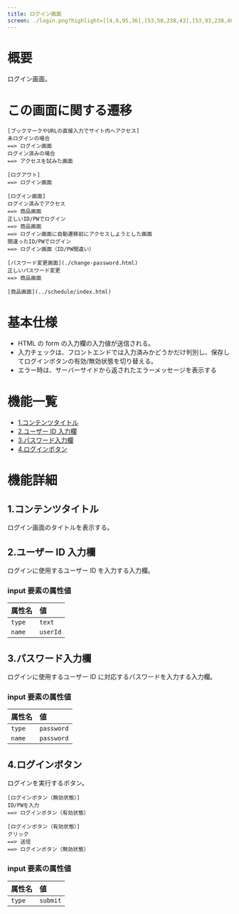 ```yaml
---
title: ログイン画面
screen: ./login.png?highlight=[[4,6,95,36],[53,50,238,43],[53,93,238,48],[128,144,103,50]]
---
```


# 概要

ログイン画面。

# この画面に関する遷移

```uiflows
[ブックマークやURLの直接入力でサイト内へアクセス]
未ログインの場合
==> ログイン画面
ログイン済みの場合
==> アクセスを試みた画面

[ログアウト]
==> ログイン画面

[ログイン画面]
ログイン済みでアクセス
==> 商品画面
正しいID/PWでログイン
==> 商品画面
==> ログイン画面に自動遷移前にアクセスしようとした画面
間違ったID/PWでログイン
==> ログイン画面（ID/PW間違い）

[パスワード変更画面](./change-password.html)
正しいパスワード変更
==> 商品画面

[商品画面](../schedule/index.html)
```

# 基本仕様

-   HTML の form の入力欄の入力値が送信される。
-   入力チェックは、フロントエンドでは入力済みかどうかだけ判別し、保存してログインボタンの有効/無効状態を切り替える。
-   エラー時は、サーバーサイドから返されたエラーメッセージを表示する

# 機能一覧

-   [1.コンテンツタイトル](#1.コンテンツタイトル)
-   [2.ユーザー ID 入力欄](#2.ユーザーID入力欄)
-   [3.パスワード入力欄](#3.パスワード入力欄)
-   [4.ログインボタン](#4.ログインボタン)

# 機能詳細

## 1.コンテンツタイトル

ログイン画面のタイトルを表示する。

## 2.ユーザー ID 入力欄

ログインに使用するユーザー ID を入力する入力欄。

### input 要素の属性値

| 属性名 | 値       |
| :----- | :------- |
| `type` | `text`   |
| `name` | `userId` |

## 3.パスワード入力欄

ログインに使用するユーザー ID に対応するパスワードを入力する入力欄。

### input 要素の属性値

| 属性名 | 値         |
| :----- | :--------- |
| `type` | `password` |
| `name` | `password` |

## 4.ログインボタン

ログインを実行するボタン。

```uiflows
[ログインボタン（無効状態）]
ID/PWを入力
==> ログインボタン（有効状態）

[ログインボタン（有効状態）]
クリック
==> 送信
==> ログインボタン（無効状態）
```

### input 要素の属性値

| 属性名 | 値       |
| :----- | :------- |
| `type` | `submit` |
